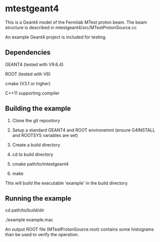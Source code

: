 # mtestgeant4

This is a Geant4 model of the Fermilab MTest proton beam. The beam structure is described in mtestgeant4/src/MTestProtonSource.cc

An example Geant4 project is included for testing.

## Dependencies

GEANT4 (tested with V9.6.4)

ROOT (tested with V6)

cmake (V3.1 or higher)

C++11 supporting compiler

## Building the example

1) Clone the git repository

2) Setup a standard GEANT4 and ROOT environemnt (ensure G4INSTALL and ROOTSYS variables are set)

3) Create a build directory

4) cd to build directory

5) cmake path/to/mtestgeant4

6) make

This will build the executable 'example' in the build directory.

## Running the example

cd path/to/build/dir

./example example.mac

An output ROOT file (MTestProtonSource.root) contains some histograms than be used to verify the operation.